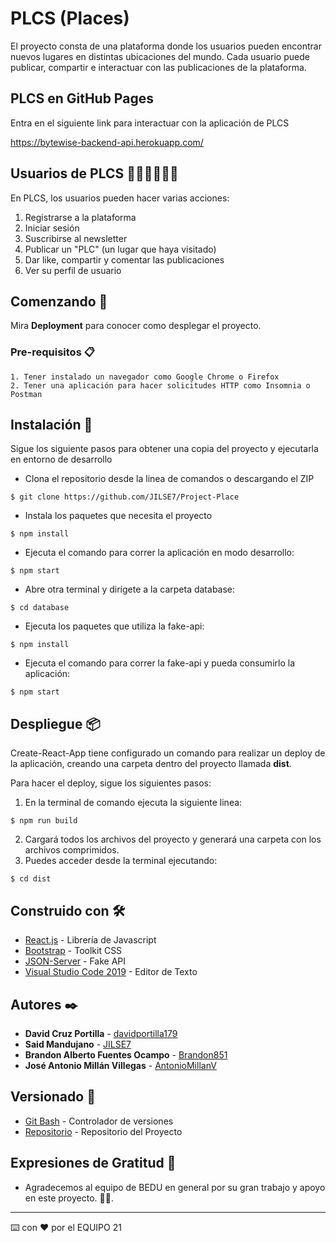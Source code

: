 # PLCS (Places)

El proyecto consta de una plataforma donde los usuarios pueden encontrar nuevos lugares en distintas ubicaciones del mundo. Cada usuario puede publicar, compartir e interactuar con las publicaciones de la plataforma.

## PLCS en **GitHub Pages**
Entra en el siguiente link para interactuar con la aplicación de PLCS

https://bytewise-backend-api.herokuapp.com/

## Usuarios de PLCS 👱🏻‍♀️👱🏻‍♂️
En PLCS, los usuarios pueden hacer varias acciones:
1. Registrarse a la plataforma
2. Iniciar sesión
3. Suscribirse al newsletter
4. Publicar un "PLC" (un lugar que haya visitado)
5. Dar like, compartir y comentar las publicaciones
6. Ver su perfil de usuario

## Comenzando 🚀

Mira **Deployment** para conocer como desplegar el proyecto.

### Pre-requisitos 📋
```
1. Tener instalado un navegador como Google Chrome o Firefox
2. Tener una aplicación para hacer solicitudes HTTP como Insomnia o Postman
```

## Instalación 🔧

Sigue los siguiente pasos para obtener una copia del proyecto y ejecutarla en entorno de desarrollo

* Clona el repositorio desde la linea de comandos o descargando el ZIP
```
$ git clone https://github.com/JILSE7/Project-Place
```
* Instala los paquetes que necesita el proyecto
```
$ npm install
```
* Ejecuta el comando para correr la aplicación en modo desarrollo:
```
$ npm start
```
* Abre otra terminal y dirígete a la carpeta database:
```
$ cd database
```
* Ejecuta los paquetes que utiliza la fake-api:
```
$ npm install
```
* Ejecuta el comando para correr la fake-api y pueda consumirlo la aplicación:
```
$ npm start
```


## Despliegue 📦

Create-React-App tiene configurado un comando para realizar un deploy de la aplicación, creando una carpeta dentro del proyecto llamada **dist**.

Para hacer el deploy, sigue los siguientes pasos:

1. En la terminal de comando ejecuta la siguiente linea:
```
$ npm run build
```
2. Cargará todos los archivos del proyecto y generará una carpeta con los archivos comprimidos.
3. Puedes acceder desde la terminal ejecutando:
```
$ cd dist
```

## Construido con 🛠️

* [React.js](https://es.reactjs.org/) - Librería de Javascript
* [Bootstrap](https://getbootstrap.com/) - Toolkit CSS
* [JSON-Server](https://github.com/typicode/json-server) - Fake API
* [Visual Studio Code 2019](https://visualstudio.microsoft.com/es/) - Editor de Texto

## Autores ✒️

* **David Cruz Portilla** - [davidportilla179](https://github.com/davidportilla179)
* **Said Mandujano** - [JILSE7](https://github.com/JILSE7)
* **Brandon Alberto Fuentes Ocampo** - [Brandon851](https://github.com/Brandon851)
* **José Antonio Millán Villegas** - [AntonioMillanV](https://github.com/AntonioMillanV)
## Versionado 📌

* [Git Bash](https://gitforwindows.org/) - Controlador de versiones
* [Repositorio](https://github.com/JILSE7/Project-Place) - Repositorio del Proyecto
## Expresiones de Gratitud 🎁

* Agradecemos al equipo de BEDU en general por su gran trabajo y apoyo en este proyecto. 📢🤓.
---
⌨️ con ❤️ por el EQUIPO 21